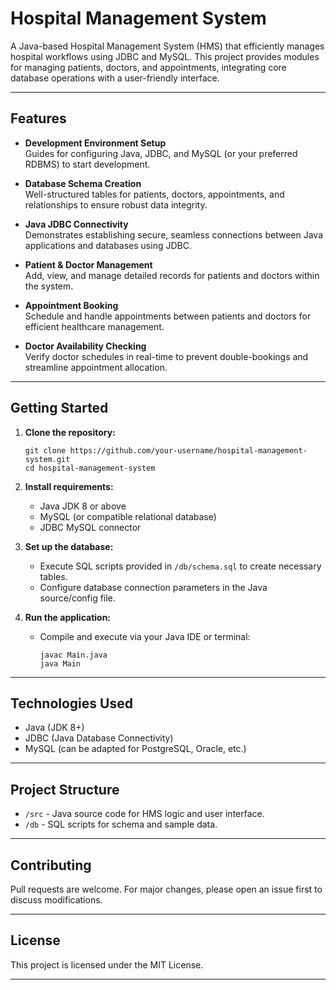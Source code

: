 # Hospital Management System
A Java-based Hospital Management System (HMS) that efficiently manages hospital workflows using JDBC and MySQL. This project provides modules for managing patients, doctors, and appointments, integrating core database operations with a user-friendly interface.

---
## Features
- **Development Environment Setup**  
  Guides for configuring Java, JDBC, and MySQL (or your preferred RDBMS) to start development.

- **Database Schema Creation**  
  Well-structured tables for patients, doctors, appointments, and relationships to ensure robust data integrity.

- **Java JDBC Connectivity**  
  Demonstrates establishing secure, seamless connections between Java applications and databases using JDBC.

- **Patient & Doctor Management**  
  Add, view, and manage detailed records for patients and doctors within the system.

- **Appointment Booking**  
  Schedule and handle appointments between patients and doctors for efficient healthcare management.

- **Doctor Availability Checking**  
  Verify doctor schedules in real-time to prevent double-bookings and streamline appointment allocation.

---
## Getting Started

1. **Clone the repository:**
    ```
    git clone https://github.com/your-username/hospital-management-system.git
    cd hospital-management-system
    ```

2. **Install requirements:**
   - Java JDK 8 or above
   - MySQL (or compatible relational database)
   - JDBC MySQL connector

3. **Set up the database:**
   - Execute SQL scripts provided in `/db/schema.sql` to create necessary tables.
   - Configure database connection parameters in the Java source/config file.

4. **Run the application:**
   - Compile and execute via your Java IDE or terminal:
     ```
     javac Main.java
     java Main
     ```

---
## Technologies Used

- Java (JDK 8+)
- JDBC (Java Database Connectivity)
- MySQL (can be adapted for PostgreSQL, Oracle, etc.)

---

## Project Structure

- `/src` - Java source code for HMS logic and user interface.
- `/db` - SQL scripts for schema and sample data.

---

## Contributing

Pull requests are welcome. For major changes, please open an issue first to discuss modifications.

---

## License

This project is licensed under the MIT License.

---
